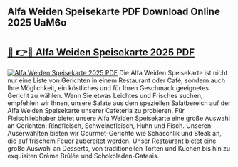 ## Alfa Weiden Speisekarte PDF Download Online 2025 UaM6o

# <h2><a href="http://gc8oo11.nevu.top/?p=Alfa+Weiden+Speisekarte">🔗 👉🔴 Alfa Weiden Speisekarte 2025 PDF</a></h2>

[![Alfa Weiden Speisekarte 2025 PDF](https://i.imgur.com/dBaPXMq.png)](http://gc8oo11.nevu.top/?p=Alfa+Weiden+Speisekarte)
Die Alfa Weiden Speisekarte ist nicht nur eine Liste von Gerichten in einem Restaurant oder Café, sondern auch Ihre Möglichkeit, ein köstliches und für Ihren Geschmack geeignetes Gericht zu wählen. Wenn Sie etwas Leichtes und Frisches suchen, empfehlen wir Ihnen, unsere Salate aus dem speziellen Salatbereich auf der Alfa Weiden Speisekarte unserer Cafeteria zu probieren. Für Fleischliebhaber bietet unsere Alfa Weiden Speisekarte eine große Auswahl an Gerichten: Rindfleisch, Schweinefleisch, Huhn und Fisch. Unseren Auserwählten bieten wir Gourmet-Gerichte wie Schaschlik und Steak an, die auf frischem Feuer zubereitet werden. Unser Restaurant bietet eine große Auswahl an Desserts, von traditionellen Torten und Kuchen bis hin zu exquisiten Crème Brûlée und Schokoladen-Gateais.
